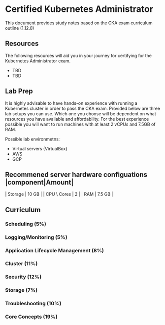 # Certified Kubernetes Administrator
This document provides study notes based on the CKA exam curriculum outline (1.12.0)

## Resources
The following resources will aid you in your journey for certifying for the Kubernetes Administrator exam.
- TBD
- TBD

## Lab Prep
It is highly advisable to have hands-on experience with running a Kubernetes cluster in order to pass the CKA exam. Provided
below are three lab setups you can use. Which one you choose will be dependent on what resources you have available and affordability.
For the best experience possible you will want to run machines with at least 2 vCPUs and 7.5GB of RAM.

Possible lab environmetns:
- Virtual servers (VirtualBox)
- AWS
- GCP

Recommened server hardware configuations
|component|Amount|
------------------
| Storage | 10 GB |
| CPU \ Cores | 2 |
| RAM | 7.5 GB |

## Curriculum
### Scheduling (5%)

### Logging/Monitoring (5%)

### Application Lifecycle Management (8%)

### Cluster (11%)

### Security (12%)

### Storage (7%)

### Troubleshooting (10%)

### Core Concepts (19%)
